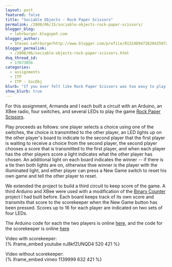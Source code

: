 ```yaml
---
layout: post
featured: false
title: "Sociable Objects - Rock Paper Scissors"
permalink: /2008/06/15/sociable-objects-rock-paper-scissors/
blogger_blog:
  - lehrburger.blogspot.com
blogger_author:
  - Steven Lehrburgerhttp://www.blogger.com/profile/01324094738204359728noreply@blogger.com
blogger_permalink:
  - /2008/06/sociable-objects-rock-paper-scissors.html
dsq_thread_id:
  - 17673056
categories:
  - assignments
  - ITP
  - ITP - SocObj
blurb: "If you ever felt like Rock Paper Scissors was too easy to play."
show_blurb: true
---
```

For this assignment, Armanda and I each built a circuit with an Arduino, an XBee radio, four switches, and several LEDs to play the game [Rock Paper Scissors][1].

Play proceeds as follows: one player selects a choice using one of the switches, the choice is transmitted to the other player, an LED lights up on the other player's board to indicate to the second player that the first player is waiting to receive a choice from the second player, the second player chooses a score that is transmitted to the first player, and when each player has the other players score a light indicates what the other player has chosen. An additional light on each board indicates the winner -- if there is a tie then both lights are on, otherwise thxe winner is the player with the illuminated light, and either player can press a New Game switch to reset his own game and tell the other player to reset.

We extended the project to build a third circuit to keep score of the game. A third Arduino and XBee were used with a modification of the [Binary Counter][2] project I had built before. Each board keeps track of its own score and transmits that score to the scorekeeper when the New Game button has been pressed. Scores up to 16 for each player are indicated on two sets of four LEDs.

The Arduino code for each the two players is online [here][3], and the code for the scorekeeper is online [here][4]

Video with scorekeeper:  
{% iframe_embed youtube nJ8kfZUNQD4 520 421 %}

Video without scorekeeper:  
{% iframe_embed vimeo 1139999 632 421 %}

###### <a href="http://lehrburger.com/SocObj_RPSLab/SANY0005.jpg"><img src="http://lehrburger.com/SocObj_RPSLab/SANY0005.jpg" alt="" id="BLOGGER_PHOTO_ID_5205122160176868562" /></a>

###### <a href="http://lehrburger.com/SocObj_RPSLab/SANY0004.jpg"><img src="http://lehrburger.com/SocObj_RPSLab/SANY0004.jpg" alt="" id="BLOGGER_PHOTO_ID_5205122160176868562" /></a>

###### <a href="http://lehrburger.com/SocObj_RPSLab/SANY0002.jpg"><img src="http://lehrburger.com/SocObj_RPSLab/SANY0002.jpg" alt="" id="BLOGGER_PHOTO_ID_5205122160176868562" /></a>
  
 [1]: http://en.wikipedia.org/wiki/Rock_paper_scissors
 [2]: http://lehrburger.blogspot.com/2008/05/pcomp-binary-counter.html"
 [3]: http://lehrburger.com/RPS_final.pde
 [4]: http://lehrburger.com/RPS_scorekeeper.pde

